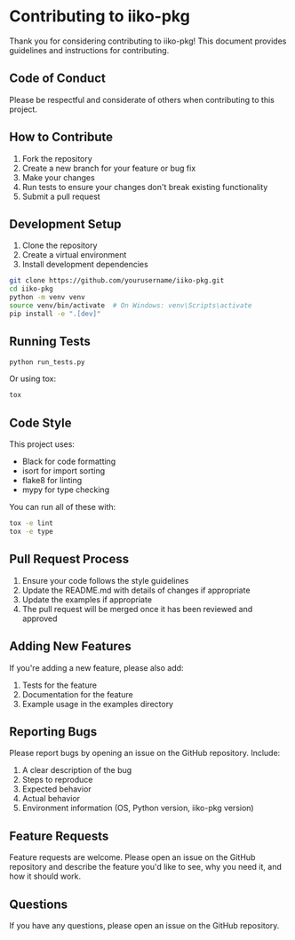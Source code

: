 # Contributing to iiko-pkg

Thank you for considering contributing to iiko-pkg! This document provides guidelines and instructions for contributing.

## Code of Conduct

Please be respectful and considerate of others when contributing to this project.

## How to Contribute

1. Fork the repository
2. Create a new branch for your feature or bug fix
3. Make your changes
4. Run tests to ensure your changes don't break existing functionality
5. Submit a pull request

## Development Setup

1. Clone the repository
2. Create a virtual environment
3. Install development dependencies

```bash
git clone https://github.com/yourusername/iiko-pkg.git
cd iiko-pkg
python -m venv venv
source venv/bin/activate  # On Windows: venv\Scripts\activate
pip install -e ".[dev]"
```

## Running Tests

```bash
python run_tests.py
```

Or using tox:

```bash
tox
```

## Code Style

This project uses:
- Black for code formatting
- isort for import sorting
- flake8 for linting
- mypy for type checking

You can run all of these with:

```bash
tox -e lint
tox -e type
```

## Pull Request Process

1. Ensure your code follows the style guidelines
2. Update the README.md with details of changes if appropriate
3. Update the examples if appropriate
4. The pull request will be merged once it has been reviewed and approved

## Adding New Features

If you're adding a new feature, please also add:
1. Tests for the feature
2. Documentation for the feature
3. Example usage in the examples directory

## Reporting Bugs

Please report bugs by opening an issue on the GitHub repository. Include:
1. A clear description of the bug
2. Steps to reproduce
3. Expected behavior
4. Actual behavior
5. Environment information (OS, Python version, iiko-pkg version)

## Feature Requests

Feature requests are welcome. Please open an issue on the GitHub repository and describe the feature you'd like to see, why you need it, and how it should work.

## Questions

If you have any questions, please open an issue on the GitHub repository.
